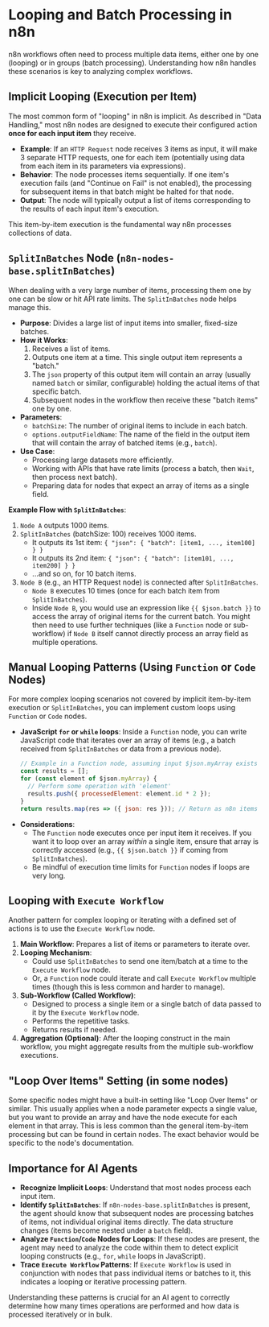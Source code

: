 # Looping and Batch Processing in n8n

n8n workflows often need to process multiple data items, either one by one (looping) or in groups (batch processing). Understanding how n8n handles these scenarios is key to analyzing complex workflows.

## Implicit Looping (Execution per Item)

The most common form of "looping" in n8n is implicit. As described in "Data Handling," most n8n nodes are designed to execute their configured action **once for each input item** they receive.

-   **Example**: If an `HTTP Request` node receives 3 items as input, it will make 3 separate HTTP requests, one for each item (potentially using data from each item in its parameters via expressions).
-   **Behavior**: The node processes items sequentially. If one item's execution fails (and "Continue on Fail" is not enabled), the processing for subsequent items in that batch might be halted for that node.
-   **Output**: The node will typically output a list of items corresponding to the results of each input item's execution.

This item-by-item execution is the fundamental way n8n processes collections of data.

## `SplitInBatches` Node (`n8n-nodes-base.splitInBatches`)

When dealing with a very large number of items, processing them one by one can be slow or hit API rate limits. The `SplitInBatches` node helps manage this.

-   **Purpose**: Divides a large list of input items into smaller, fixed-size batches.
-   **How it Works**:
    1.  Receives a list of items.
    2.  Outputs one item at a time. This single output item represents a "batch."
    3.  The `json` property of this output item will contain an array (usually named `batch` or similar, configurable) holding the actual items of that specific batch.
    4.  Subsequent nodes in the workflow then receive these "batch items" one by one.
-   **Parameters**:
    *   `batchSize`: The number of original items to include in each batch.
    *   `options.outputFieldName`: The name of the field in the output item that will contain the array of batched items (e.g., `batch`).
-   **Use Case**:
    *   Processing large datasets more efficiently.
    *   Working with APIs that have rate limits (process a batch, then `Wait`, then process next batch).
    *   Preparing data for nodes that expect an array of items as a single field.

**Example Flow with `SplitInBatches`**:

1.  `Node A` outputs 1000 items.
2.  `SplitInBatches` (batchSize: 100) receives 1000 items.
    *   It outputs its 1st item: `{ "json": { "batch": [item1, ..., item100] } }`
    *   It outputs its 2nd item: `{ "json": { "batch": [item101, ..., item200] } }`
    *   ...and so on, for 10 batch items.
3.  `Node B` (e.g., an HTTP Request node) is connected after `SplitInBatches`.
    *   `Node B` executes 10 times (once for each batch item from `SplitInBatches`).
    *   Inside `Node B`, you would use an expression like `{{ $json.batch }}` to access the array of original items for the current batch. You might then need to use further techniques (like a `Function` node or sub-workflow) if `Node B` itself cannot directly process an array field as multiple operations.

## Manual Looping Patterns (Using `Function` or `Code` Nodes)

For more complex looping scenarios not covered by implicit item-by-item execution or `SplitInBatches`, you can implement custom loops using `Function` or `Code` nodes.

-   **JavaScript `for` or `while` loops**: Inside a `Function` node, you can write JavaScript code that iterates over an array of items (e.g., a batch received from `SplitInBatches` or data from a previous node).
    ```javascript
    // Example in a Function node, assuming input $json.myArray exists
    const results = [];
    for (const element of $json.myArray) {
      // Perform some operation with 'element'
      results.push({ processedElement: element.id * 2 });
    }
    return results.map(res => ({ json: res })); // Return as n8n items
    ```
-   **Considerations**:
    *   The `Function` node executes once per input item it receives. If you want it to loop over an array *within* a single item, ensure that array is correctly accessed (e.g., `{{ $json.batch }}` if coming from `SplitInBatches`).
    *   Be mindful of execution time limits for `Function` nodes if loops are very long.

## Looping with `Execute Workflow`

Another pattern for complex looping or iterating with a defined set of actions is to use the `Execute Workflow` node.

1.  **Main Workflow**: Prepares a list of items or parameters to iterate over.
2.  **Looping Mechanism**:
    *   Could use `SplitInBatches` to send one item/batch at a time to the `Execute Workflow` node.
    *   Or, a `Function` node could iterate and call `Execute Workflow` multiple times (though this is less common and harder to manage).
3.  **Sub-Workflow (Called Workflow)**:
    *   Designed to process a single item or a single batch of data passed to it by the `Execute Workflow` node.
    *   Performs the repetitive tasks.
    *   Returns results if needed.
4.  **Aggregation (Optional)**: After the looping construct in the main workflow, you might aggregate results from the multiple sub-workflow executions.

## "Loop Over Items" Setting (in some nodes)

Some specific nodes might have a built-in setting like "Loop Over Items" or similar. This usually applies when a node parameter expects a single value, but you want to provide an array and have the node execute for each element in that array. This is less common than the general item-by-item processing but can be found in certain nodes. The exact behavior would be specific to the node's documentation.

## Importance for AI Agents

-   **Recognize Implicit Loops**: Understand that most nodes process each input item.
-   **Identify `SplitInBatches`**: If `n8n-nodes-base.splitInBatches` is present, the agent should know that subsequent nodes are processing batches of items, not individual original items directly. The data structure changes (items become nested under a `batch` field).
-   **Analyze `Function`/`Code` Nodes for Loops**: If these nodes are present, the agent may need to analyze the code within them to detect explicit looping constructs (e.g., `for`, `while` loops in JavaScript).
-   **Trace `Execute Workflow` Patterns**: If `Execute Workflow` is used in conjunction with nodes that pass individual items or batches to it, this indicates a looping or iterative processing pattern.

Understanding these patterns is crucial for an AI agent to correctly determine how many times operations are performed and how data is processed iteratively or in bulk.

